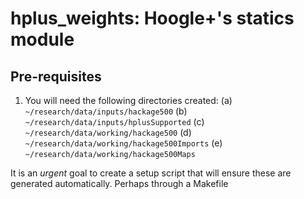 #  hplus_weights: Hoogle+'s statics module

## Pre-requisites
1. You will need the following directories created:
(a)  `~/research/data/inputs/hackage500`
(b) `~/research/data/inputs/hplusSupported`
(c) `~/research/data/working/hackage500`
(d) `~/research/data/working/hackage500Imports`
(e) `~/research/data/working/hackage500Maps`

It is an *urgent* goal to create a setup script that will ensure these are generated automatically. Perhaps through a Makefile
